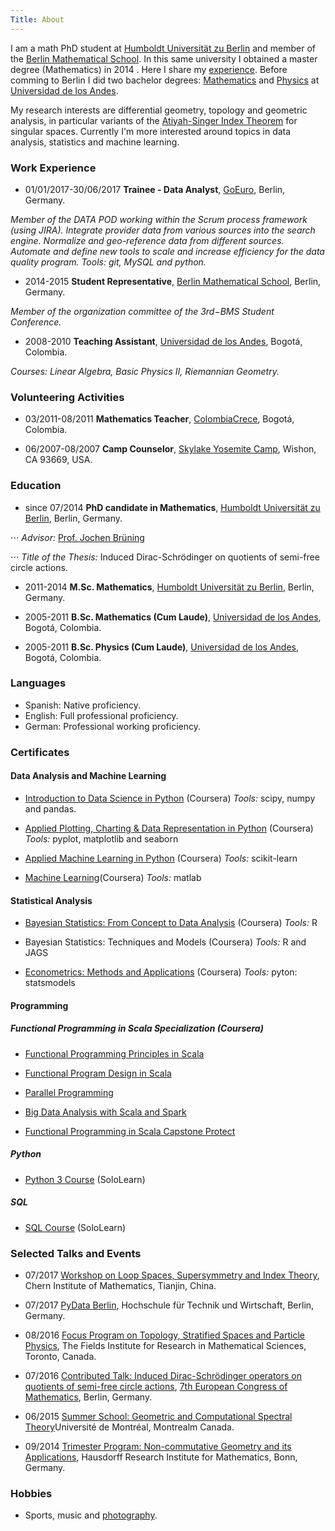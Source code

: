```yaml
---
Title: About
---
```


I am a math PhD student at [Humboldt Universität zu Berlin](https://www.mathematik.hu-berlin.de/de/forschung/forschungsgebiete/geometrische-analysis-und-spektraltheorie) and member of the [Berlin Mathematical School](http://www.math-berlin.de). In this same university I obtained a master degree (Mathematics) in 2014 . Here I share my [experience](http://www.math-berlin.de/about-bms/life-at-bms/life-at-bms/juan-from-colombia). Before comming to Berlin I did two bachelor degrees: [Mathematics](https://matematicas.uniandes.edu.co) and [Physics](https://fisica.uniandes.edu.co) at [Universidad de los Andes](https://uniandes.edu.co). 

My research interests are differential geometry, topology and geometric analysis, in particular variants of the [Atiyah-Singer Index Theorem](https://en.wikipedia.org/wiki/Atiyah–Singer_index_theorem) for singular spaces. Currently I'm more interested around topics in data analysis, statistics and machine learning.

### Work Experience

- 01/01/2017-30/06/2017 **Trainee - Data Analyst**, [GoEuro](https://www.goeuro.com), Berlin, Germany.

*Member of the DATA POD working within the Scrum process framework (using JIRA). Integrate provider data from various sources into the search engine. Normalize and geo-reference data from different sources. Automate and define new tools to scale and increase efficiency for the data quality program. Tools: git, MySQL and python.*

- 2014-2015 **Student Representative**, [Berlin Mathematical School](http://www.math-berlin.de), Berlin, Germany. 

*Member of the organization committee of the 3rd−BMS Student Conference.*

- 2008-2010 **Teaching Assistant**, [Universidad de los Andes](https://uniandes.edu.co), Bogotá, Colombia. 

*Courses: Linear Algebra, Basic Physics II, Riemannian Geometry.*

### Volunteering Activities

- 03/2011-08/2011 **Mathematics Teacher**, [ColombiaCrece](http://www.colombiacrece.org/#educacion-solidaria), Bogotá, Colombia. 

- 06/2007-08/2007 **Camp Counselor**, [Skylake Yosemite Camp](http://www.skylake.com), Wishon, CA 93669, USA.

### Education

- since 07/2014 **PhD candidate in Mathematics**, [Humboldt Universität zu Berlin](https://www.mathematik.hu-berlin.de/de/forschung/forschungsgebiete/geometrische-analysis-und-spektraltheorie), Berlin, Germany.

⋅⋅⋅ *Advisor:* [Prof. Jochen Brüning](https://www2.mathematik.hu-berlin.de/~bruening/)

⋅⋅⋅ *Title of the Thesis:* Induced Dirac-Schrödinger on quotients of semi-free circle actions.

- 2011-2014 **M.Sc. Mathematics**, [Humboldt Universität zu Berlin](https://www.mathematik.hu-berlin.de/de/forschung/forschungsgebiete/geometrische-analysis-und-spektraltheorie), Berlin, Germany.

- 2005-2011 **B.Sc. Mathematics (Cum Laude)**, [Universidad de los Andes](https://matematicas.uniandes.edu.co), Bogotá, Colombia.

- 2005-2011 **B.Sc. Physics (Cum Laude)**, [Universidad de los Andes](https://matematicas.uniandes.edu.co), Bogotá, Colombia.

### Languages 

- Spanish: Native proficiency.
- English: Full professional proficiency.
- German: Professional working proficiency.

### Certificates

#### Data Analysis and Machine Learning

- [Introduction to Data Science in Python](https://www.coursera.org/account/accomplishments/certificate/DNRZYZ9YPVWZ) (Coursera)
*Tools:* scipy, numpy and pandas.

- [Applied Plotting, Charting & Data Representation in Python](https://www.coursera.org/account/accomplishments/certificate/9KXJ898KD9D6) (Coursera)
*Tools:* pyplot, matplotlib and seaborn

- [Applied Machine Learning in Python](https://www.coursera.org/account/accomplishments/certificate/HW68UVKPCS45) (Coursera)
*Tools:* scikit-learn

- [Machine Learning](https://www.coursera.org/account/accomplishments/certificate/R9HMKKTMYERD)(Coursera)
*Tools:* matlab

#### Statistical Analysis

- [Bayesian Statistics: From Concept to Data Analysis](https://www.coursera.org/account/accomplishments/certificate/FXSZL5EGNFZS) (Coursera)
*Tools:* R 

- Bayesian Statistics: Techniques and Models (Coursera)
*Tools:* R and JAGS 

- [Econometrics: Methods and Applications](https://www.coursera.org/account/accomplishments/certificate/UE4YC74QZ3CA) (Coursera)
*Tools:* pyton: statsmodels

#### Programming

##### Functional Programming in Scala Specialization (Coursera)

- [Functional Programming Principles in Scala](https://www.coursera.org/account/accomplishments/certificate/D4RRBFQ69MT5)

- [Functional Program Design in Scala](https://www.coursera.org/account/accomplishments/certificate/QQJJTERTPDJX)

- [Parallel Programming](https://www.coursera.org/account/accomplishments/certificate/Y2AWNDPB4FSU)

- [Big Data Analysis with Scala and Spark](https://www.coursera.org/account/accomplishments/certificate/NF3NNPPDHJUM)

- [Functional Programming in Scala Capstone Protect](https://www.coursera.org/account/accomplishments/certificate/JUUDBW4YMH8V)

##### Python

- [Python 3 Course](https://www.sololearn.com/Certificate/1073-1102912/pdf/) (SoloLearn)

##### SQL

- [SQL Course](https://www.sololearn.com/Certificate/1060-1102912/pdf/) (SoloLearn)

### Selected Talks and Events

- 07/2017 [Workshop on Loop Spaces, Supersymmetry and Index Theory](http://www.math.nus.edu.sg/~mathanf/LSI/Loop%20space%20and%20supersymmetry.html), Chern Institute of Mathematics, Tianjin, China.

- 07/2017 [PyData Berlin](https://pydata.org/berlin2017/), Hochschule für Technik und Wirtschaft, Berlin, Germany.

- 08/2016 [Focus Program on Topology, Stratified Spaces and Particle Physics](http://www.fields.utoronto.ca/activities/16-17/stratifiedspaces), The Fields Institute for Research in Mathematical Sciences, Toronto, Canada.

- 07/2016 [Contributed Talk: Induced Dirac-Schrödinger operators on quotients of semi-free circle actions](http://www.7ecm.de/download/7ECM_Scientific\%20Programm.pdf), [7th European Congress of Mathematics](\href{http://www.7ecm.de/home.html), Berlin, Germany. 

- 06/2015 [Summer School: Geometric and Computational Spectral Theory](http://www.crm.umontreal.ca/sms/2015/index_e.php)Université de Montréal, Montrealm Canada.

- 09/2014 [Trimester Program: Non-commutative Geometry and its Applications](https://www.him.uni-bonn.de/programs/past-programs/past-trimester-programs/non-commutative-geometry-2014/description/), Hausdorff Research Institute for Mathematics, Bonn, Germany. 

### Hobbies

- Sports, music and [photography](https://www.flickr.com/photos/143384299@N04/). 

